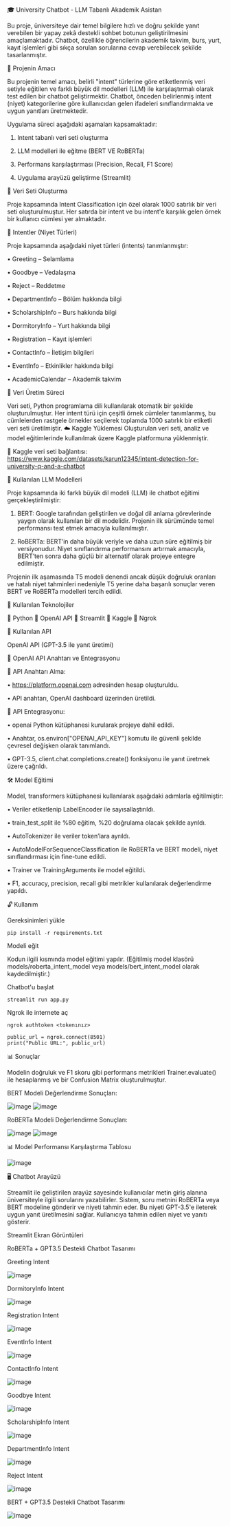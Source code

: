 🎓 University Chatbot - LLM Tabanlı Akademik Asistan

Bu proje, üniversiteye dair temel bilgilere hızlı ve doğru şekilde yanıt verebilen bir yapay zekâ destekli sohbet botunun geliştirilmesini amaçlamaktadır. Chatbot, özellikle öğrencilerin akademik takvim, burs, yurt, kayıt işlemleri gibi sıkça sorulan sorularına cevap verebilecek şekilde tasarlanmıştır.

📌 Projenin Amacı

Bu projenin temel amacı, belirli "intent" türlerine göre etiketlenmiş veri setiyle eğitilen ve farklı büyük dil modelleri (LLM) ile karşılaştırmalı olarak test edilen bir chatbot geliştirmektir. Chatbot, önceden belirlenmiş intent (niyet) kategorilerine göre kullanıcıdan gelen ifadeleri sınıflandırmakta ve uygun yanıtları üretmektedir. 

Uygulama süreci aşağıdaki aşamaları kapsamaktadır:

1)	Intent tabanlı veri seti oluşturma

2)	LLM modelleri ile eğitme (BERT VE RoBERTa)

3)	Performans karşılaştırması (Precision, Recall, F1 Score)

4)	Uygulama arayüzü geliştirme (Streamlit)

📁 Veri Seti Oluşturma

Proje kapsamında Intent Classification için özel olarak 1000 satırlık bir veri seti oluşturulmuştur. Her satırda bir intent ve bu intent'e karşılık gelen örnek bir kullanıcı cümlesi yer almaktadır.

🎯 Intentler (Niyet Türleri)

Proje kapsamında aşağıdaki niyet türleri (intents) tanımlanmıştır:

•	Greeting – Selamlama

•	Goodbye – Vedalaşma

•	Reject – Reddetme

•	DepartmentInfo – Bölüm hakkında bilgi

•	ScholarshipInfo – Burs hakkında bilgi

•	DormitoryInfo – Yurt hakkında bilgi

•	Registration – Kayıt işlemleri

•	ContactInfo – İletişim bilgileri

•	EventInfo – Etkinlikler hakkında bilgi

•	AcademicCalendar – Akademik takvim

🔨 Veri Üretim Süreci

Veri seti, Python programlama dili kullanılarak otomatik bir şekilde oluşturulmuştur. Her intent türü için çeşitli örnek cümleler tanımlanmış, bu cümlelerden rastgele örnekler seçilerek toplamda 1000 satırlık bir etiketli veri seti üretilmiştir.
☁️ Kaggle Yüklemesi
Oluşturulan veri seti, analiz ve model eğitimlerinde kullanılmak üzere Kaggle platformuna yüklenmiştir.

🔗 Kaggle veri seti bağlantısı: https://www.kaggle.com/datasets/karun12345/intent-detection-for-university-q-and-a-chatbot

🧠 Kullanılan LLM Modelleri

Proje kapsamında iki farklı büyük dil modeli (LLM) ile chatbot eğitimi gerçekleştirilmiştir:

1)	BERT: Google tarafından geliştirilen ve doğal dil anlama görevlerinde yaygın olarak kullanılan bir dil modelidir. Projenin ilk sürümünde temel performansı test etmek amacıyla kullanılmıştır.

2)	RoBERTa: BERT’in daha büyük veriyle ve daha uzun süre eğitilmiş bir versiyonudur. Niyet sınıflandırma performansını artırmak amacıyla, BERT’ten sonra daha güçlü bir alternatif olarak projeye entegre edilmiştir.

Projenin ilk aşamasında T5 modeli denendi ancak düşük doğruluk oranları ve hatalı niyet tahminleri nedeniyle  T5 yerine daha başarılı sonuçlar veren BERT ve RoBERTa modelleri tercih edildi.





📌 Kullanılan Teknolojiler

	Python 
	OpenAI API
	Streamlit 
	Kaggle 
	Ngrok

🔑 Kullanılan API

OpenAI API (GPT-3.5 ile yanıt üretimi)

🔐 OpenAI API Anahtarı ve Entegrasyonu

	API Anahtarı Alma:

•	https://platform.openai.com adresinden hesap oluşturuldu.

•	API anahtarı, OpenAI dashboard üzerinden üretildi.

	API Entegrasyonu:

•	openai Python kütüphanesi kurularak projeye dahil edildi.

•	Anahtar, os.environ["OPENAI_API_KEY"] komutu ile güvenli şekilde çevresel değişken olarak tanımlandı.

•	GPT-3.5, client.chat.completions.create() fonksiyonu ile yanıt üretmek üzere çağrıldı.


🛠️ Model Eğitimi

Model, transformers kütüphanesi kullanılarak aşağıdaki adımlarla eğitilmiştir:

•	Veriler etiketlenip LabelEncoder ile sayısallaştırıldı.

•	train_test_split ile %80 eğitim, %20 doğrulama olacak şekilde ayrıldı.

•	AutoTokenizer ile veriler token’lara ayrıldı.

•	AutoModelForSequenceClassification ile RoBERTa ve BERT modeli, niyet sınıflandırması için fine-tune edildi.

•	Trainer ve TrainingArguments ile model eğitildi.

•	F1, accuracy, precision, recall gibi metrikler kullanılarak değerlendirme yapıldı.

🔓 Kullanım

Gereksinimleri yükle

	pip install -r requirements.txt

 Modeli eğit

Kodun ilgili kısmında model eğitimi yapılır. (Eğitilmiş model klasörü   models/roberta_intent_model  veya  models/bert_intent_model olarak kaydedilmiştir.)

Chatbot'u başlat

	streamlit run app.py

Ngrok ile internete aç

	ngrok authtoken <tokenınız>

	public_url = ngrok.connect(8501)
	print("Public URL:", public_url)


📊 Sonuçlar

Modelin doğruluk ve F1 skoru gibi performans metrikleri Trainer.evaluate() ile hesaplanmış ve bir Confusion Matrix oluşturulmuştur.

BERT Modeli Değerlendirme Sonuçları:

![image](https://github.com/user-attachments/assets/3db1e3c9-a43b-45c8-8e00-bf28572d2f96)
![image](https://github.com/user-attachments/assets/537a551c-503b-401b-a2c0-2f9172e13818)

RoBERTa  Modeli Değerlendirme Sonuçları:

 ![image](https://github.com/user-attachments/assets/652adb36-d1e1-48ae-b753-9532b71c608b)
![image](https://github.com/user-attachments/assets/b2bdb6b4-d63a-4705-9d4b-20f988d45a91)


📊 Model Performansı Karşılaştırma Tablosu

![image](https://github.com/user-attachments/assets/934a9925-f711-45f5-9cbe-6fc23ac30cfc)


🖥️ Chatbot Arayüzü

Streamlit ile geliştirilen arayüz sayesinde kullanıcılar metin giriş alanına üniversiteyle ilgili sorularını yazabilirler. Sistem, soru metnini RoBERTa veya BERT modeline gönderir ve niyeti tahmin eder. Bu niyeti GPT-3.5'e ileterek uygun yanıt üretilmesini sağlar. Kullanıcıya tahmin edilen niyet ve yanıtı gösterir.

Streamlit Ekran Görüntüleri

RoBERTa + GPT3.5 Destekli Chatbot Tasarımı

Greeting Intent

![image](https://github.com/user-attachments/assets/3219459d-9eed-45c1-a16f-4286d769ec5b)

DormitoryInfo Intent

![image](https://github.com/user-attachments/assets/fe00b106-601e-40d4-9784-810d0dd4b5ae)

Registration Intent

![image](https://github.com/user-attachments/assets/9e299201-280e-4ba3-8ccc-96b213888fc5)

EventInfo Intent

![image](https://github.com/user-attachments/assets/26880d82-a721-4fc2-8443-591ff53773f9)

ContactInfo Intent

![image](https://github.com/user-attachments/assets/19909f81-be25-4d62-8a78-bdfcc972f7a5)

Goodbye Intent

![image](https://github.com/user-attachments/assets/40841783-e792-4d99-91bd-727eb915d942)

ScholarshipInfo Intent

![image](https://github.com/user-attachments/assets/6df01d6a-af31-4eab-9fc5-4fe340de8650)

DepartmentInfo Intent

![image](https://github.com/user-attachments/assets/84c69c3d-af4e-4ed4-a2cc-6da27ba1146d)

Reject Intent

![image](https://github.com/user-attachments/assets/f102989b-d8e0-4884-8519-ed0026c1dfc9)

 
 BERT + GPT3.5 Destekli Chatbot Tasarımı
 
![image](https://github.com/user-attachments/assets/6f04ac0c-cf4a-4576-81df-782ae1557b7d)

 



